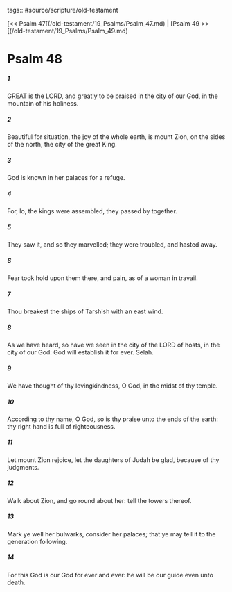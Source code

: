 tags:: #source/scripture/old-testament

[<< Psalm 47[(/old-testament/19_Psalms/Psalm_47.md) | [Psalm 49 >>[(/old-testament/19_Psalms/Psalm_49.md)

# Psalm 48

##### 1

GREAT is the LORD, and greatly to be praised in the city of our God, in the mountain of his holiness.

##### 2

Beautiful for situation, the joy of the whole earth, is mount Zion, on the sides of the north, the city of the great King.

##### 3

God is known in her palaces for a refuge.

##### 4

For, lo, the kings were assembled, they passed by together.

##### 5

They saw it, and so they marvelled; they were troubled, and hasted away.

##### 6

Fear took hold upon them there, and pain, as of a woman in travail.

##### 7

Thou breakest the ships of Tarshish with an east wind.

##### 8

As we have heard, so have we seen in the city of the LORD of hosts, in the city of our God: God will establish it for ever. Selah.

##### 9

We have thought of thy lovingkindness, O God, in the midst of thy temple.

##### 10

According to thy name, O God, so is thy praise unto the ends of the earth: thy right hand is full of righteousness.

##### 11

Let mount Zion rejoice, let the daughters of Judah be glad, because of thy judgments.

##### 12

Walk about Zion, and go round about her: tell the towers thereof.

##### 13

Mark ye well her bulwarks, consider her palaces; that ye may tell it to the generation following.

##### 14

For this God is our God for ever and ever: he will be our guide even unto death.
